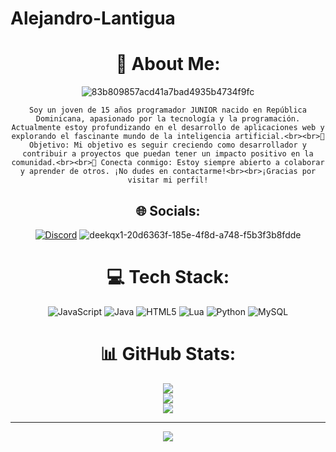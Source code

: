 # Alejandro-Lantigua
<div align="center">

<center>


# 💫 About Me:
  ![83b809857acd41a7bad4935b4734f9fc](https://github.com/user-attachments/assets/9de8ced1-ca39-4bf9-a818-840f6d429bce)

`Soy un joven de 15 años programador JUNIOR nacido en República Dominicana, apasionado por la tecnología y la programación. Actualmente estoy profundizando en el desarrollo de aplicaciones web y explorando el fascinante mundo de la inteligencia artificial.<br><br>🎯 Objetivo: Mi objetivo es seguir creciendo como desarrollador y contribuir a proyectos que puedan tener un impacto positivo en la comunidad.<br><br>🔗 Conecta conmigo: Estoy siempre abierto a colaborar y aprender de otros. ¡No dudes en contactarme!<br><br>¡Gracias por visitar mi perfil!`






## 🌐 Socials:
[![Discord](https://img.shields.io/badge/Discord-%237289DA.svg?logo=discord&logoColor=white)](https://discord.gg/benzzmd) 
![deekqx1-20d6363f-185e-4f8d-a748-f5b3f3b8fdde](https://github.com/user-attachments/assets/4210a863-5902-4e1d-904a-09f08b502c6c)

# 💻 Tech Stack:
![JavaScript](https://img.shields.io/badge/javascript-%23323330.svg?style=for-the-badge&logo=javascript&logoColor=%23F7DF1E) ![Java](https://img.shields.io/badge/java-%23ED8B00.svg?style=for-the-badge&logo=openjdk&logoColor=white) ![HTML5](https://img.shields.io/badge/html5-%23E34F26.svg?style=for-the-badge&logo=html5&logoColor=white) ![Lua](https://img.shields.io/badge/lua-%232C2D72.svg?style=for-the-badge&logo=lua&logoColor=white) ![Python](https://img.shields.io/badge/python-3670A0?style=for-the-badge&logo=python&logoColor=ffdd54) ![MySQL](https://img.shields.io/badge/mysql-4479A1.svg?style=for-the-badge&logo=mysql&logoColor=white)
# 📊 GitHub Stats:
![](https://github-readme-stats.vercel.app/api?username=Alejandro-dev03&theme=dark&hide_border=false&include_all_commits=false&count_private=false)<br/>
![](https://github-readme-streak-stats.herokuapp.com/?user=Alejandro-dev03&theme=dark&hide_border=false)<br/>
![](https://github-readme-stats.vercel.app/api/top-langs/?username=Alejandro-dev03&theme=dark&hide_border=false&include_all_commits=false&count_private=false&layout=compact)

---
[![](https://visitcount.itsvg.in/api?id=Alejandro-dev03&icon=0&color=0)](https://visitcount.itsvg.in)

<!-- Proudly created with GPRM ( https://gprm.itsvg.in ) -->
</center>
</div>
